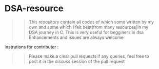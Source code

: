 # DSA-resource
>>This repository contain all codes of which some written by my own and some which I felt best(from many resources)in my DSA journey in C.
>>This is very useful for begginers in dsa
>>Enhancements and issues are always welcome

Instrutions for contributer :
>>Please make a clear pull requests
>>if any queries, feel free to post it in the discuss session of the pull request
